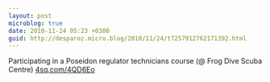 ```yaml
---
layout: post
microblog: true
date: 2010-11-24 05:23 +0300
guid: http://desparoz.micro.blog/2010/11/24/t7257912762171392.html
---
```

Participating in a Poseidon regulator technicians course (@ Frog Dive Scuba Centre) [4sq.com/4QD6Eo](http://4sq.com/4QD6Eo)
